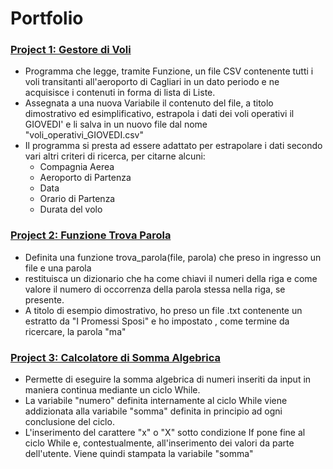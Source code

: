 # Portfolio

### [Project 1: Gestore di Voli](https://github.com/SimonCamba/SimonCamba.github.io-GestoreVoli)
* Programma che legge, tramite Funzione, un file CSV contenente tutti i voli transitanti all'aeroporto di Cagliari in un dato periodo e ne acquisisce i contenuti in forma di lista di Liste.
* Assegnata a una nuova Variabile il contenuto del file, a titolo dimostrativo ed esimplificativo, estrapola i dati dei voli operativi il GIOVEDI' e li salva in un nuovo file dal nome "voli_operativi_GIOVEDI.csv"
* Il programma si presta ad essere adattato per estrapolare i dati secondo vari altri criteri di ricerca, per citarne alcuni:
     * Compagnia Aerea
     * Aeroporto di Partenza
     * Data
     * Orario di Partenza
     * Durata del volo

### [Project 2: Funzione Trova Parola](https://github.com/SimonCamba/SimonCamba.github.io-TrovaParola)
* Definita una funzione trova_parola(file, parola) che preso in ingresso un file e una parola
* restituisca un dizionario che ha come chiavi il numeri della riga e come valore il numero di occorrenza della parola stessa nella riga, se presente.
* A titolo di esempio dimostrativo, ho preso un file .txt contenente un estratto da "I Promessi Sposi" e ho impostato , come termine da ricercare, la parola "ma"

### [Project 3: Calcolatore di Somma Algebrica](https://github.com/SimonCamba/SimonCamba.github.io-CalcolatoreSommaAlgebrica) 
* Permette di eseguire la somma algebrica di numeri inseriti da input in maniera continua mediante un ciclo While.
* La variabile "numero" definita internamente al ciclo While viene addizionata alla variabile "somma" definita in principio ad ogni conclusione del ciclo.
* L'inserimento del carattere "x" o "X" sotto condizione If pone fine al ciclo While e, contestualmente, all'inserimento dei valori da parte dell'utente. Viene quindi stampata la variabile "somma"

